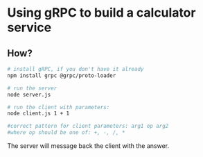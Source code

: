 # Using gRPC to build a calculator service

## How?
```bash
# install gRPC, if you don't have it already
npm install grpc @grpc/proto-loader

# run the server
node server.js

# run the client with parameters:
node client.js 1 + 1

#correct pattern for client parameters: arg1 op arg2
#where op should be one of: +, -, /, *
```

The server will message back the client with the answer.